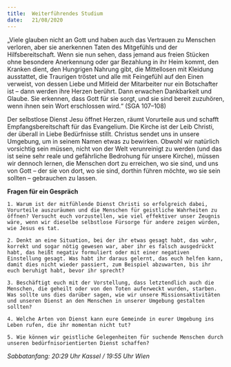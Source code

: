```yaml
---
title:  Weiterführendes Studium
date:   21/08/2020
---
```


„Viele glauben nicht an Gott und haben auch das Vertrauen zu Menschen verloren, aber sie anerkennen Taten des Mitgefühls und der Hilfsbereitschaft. Wenn sie nun sehen, dass jemand aus freien Stücken ohne besondere Anerkennung oder gar Bezahlung in ihr Heim kommt, den Kranken dient, den Hungrigen Nahrung gibt, die Mittellosen mit Kleidung ausstattet, die Traurigen tröstet und alle mit Feingefühl auf den Einen verweist, von dessen Liebe und Mitleid der Mitarbeiter nur ein Botschafter ist – dann werden ihre Herzen berührt. Dann erwachen Dankbarkeit und Glaube. Sie erkennen, dass Gott für sie sorgt, und sie sind bereit zuzuhören, wenn ihnen sein Wort erschlossen wird.“ (SGA 107–108)

Der selbstlose Dienst Jesu öffnet Herzen, räumt Vorurteile aus und schafft Empfangsbereitschaft für das Evangelium. Die Kirche ist der Leib Christi, der überall in Liebe Bedürfnisse stillt. Christus sendet uns in unsere Umgebung, um in seinem Namen etwas zu bewirken. Obwohl wir natürlich vorsichtig sein müssen, nicht von der Welt verunreinigt zu werden (und das ist seine sehr reale und gefährliche Bedrohung für unsere Kirche), müssen wir dennoch lernen, die Menschen dort zu erreichen, wo sie sind, und uns von Gott – der sie von dort, wo sie sind, dorthin führen möchte, wo sie sein sollten – gebrauchen zu lassen.

**Fragen für ein Gespräch**

`1. Warum ist der mitfühlende Dienst Christi so erfolgreich dabei, Vorurteile auszuräumen und die Menschen für geistliche Wahrheiten zu öffnen? Versucht euch vorzustellen, wie viel effektiver unser Zeugnis wäre, wenn wir dieselbe selbstlose Fürsorge für andere zeigen würden, wie Jesus es tat.`

`2. Denkt an eine Situation, bei der ihr etwas gesagt habt, das wahr, korrekt und sogar nötig gewesen war, aber ihr es falsch ausgedrückt habt, das heißt negativ formuliert oder mit einer negativen Einstellung gesagt. Was habt ihr daraus gelernt, das euch helfen kann, damit dies nicht wieder passiert, zum Beispiel abzuwarten, bis ihr euch beruhigt habt, bevor ihr sprecht?`

`3. Beschäftigt euch mit der Vorstellung, dass letztendlich auch die Menschen, die geheilt oder von den Toten auferweckt wurden, starben. Was sollte uns dies darüber sagen, wie wir unsere Missionsaktivitäten und unseren Dienst an den Menschen in unserer Umgebung gestalten sollten?`

`4. Welche Arten von Dienst kann eure Gemeinde in eurer Umgebung ins Leben rufen, die ihr momentan nicht tut?`

`5. Wie können wir geistliche Gelegenheiten für suchende Menschen durch unseren bedürfnisorientierten Dienst schaffen?`

_Sabbatanfang: 20:29 Uhr Kassel / 19:55 Uhr Wien_